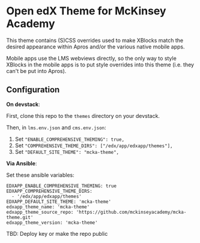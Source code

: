 Open edX Theme for McKinsey Academy
===================================

This theme contains (S)CSS overrides used to make XBlocks match the
desired appearance within Apros and/or the various native mobile apps.

Mobile apps use the LMS webviews directly, so the only way to style
XBlocks in the mobile apps is to put style overrides into this theme
(i.e. they can't be put into Apros).

Configuration
-------------

**On devstack**:

First, clone this repo to the `themes` directory on your devstack.

Then, in `lms.env.json` and `cms.env.json`:

1. Set `"ENABLE_COMPREHENSIVE_THEMING": true,`
1. Set `"COMPREHENSIVE_THEME_DIRS": ["/edx/app/edxapp/themes"],`
1. Set `"DEFAULT_SITE_THEME": "mcka-theme",`

**Via Ansible**:

Set these ansible variables:

```
EDXAPP_ENABLE_COMPREHENSIVE_THEMING: true
EDXAPP_COMPREHENSIVE_THEME_DIRS:
  - '/edx/app/edxapp/themes'
EDXAPP_DEFAULT_SITE_THEME: 'mcka-theme'
edxapp_theme_name: 'mcka-theme'
edxapp_theme_source_repo: 'https://github.com/mckinseyacademy/mcka-theme.git'
edxapp_theme_version: 'mcka-theme'
```

TBD: Deploy key or make the repo public
